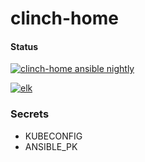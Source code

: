 # clinch-home
#### Status
[![clinch-home ansible nightly](https://github.com/clincha/clinch-home/actions/workflows/ansible-nightly.yml/badge.svg)](https://github.com/clincha/clinch-home/actions/workflows/ansible-nightly.yml)

[![elk](https://github.com/clincha/clinch-home/actions/workflows/elk.yml/badge.svg)](https://github.com/clincha/clinch-home/actions/workflows/elk.yml)
### Secrets
- KUBECONFIG
- ANSIBLE_PK